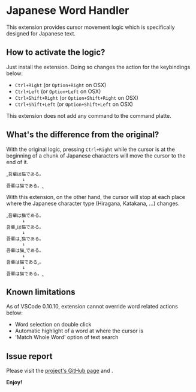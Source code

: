 # Japanese Word Handler

This extension provides cursor movement logic which is specifically designed
for Japanese text.

## How to activate the logic?

Just install the extension. Doing so changes the action for the keybindings
below:

* `Ctrl+Right` (or `Option+Right` on OSX)
* `Ctrl+Left` (or `Option+Left` on OSX)
* `Ctrl+Shift+Right` (or `Option+Shift+Right` on OSX)
* `Ctrl+Shift+Left` (or `Option+Shift+Left` on OSX)

This extension does not add any command to the command platte.

## What's the difference from the original?

With the original logic, pressing `Ctrl+Right` while the cursor is at the
beginning of a chunk of Japanese characters will move the cursor to the end of
it.

    ‸吾輩は猫である。
          ↓
    吾輩は猫である。‸

With this extension, on the other hand, the cursor will stop at each place where the Japanese character type (Hiragana, Katakana, ...) changes. 

    ‸吾輩は猫である。
          ↓
    吾輩‸は猫である。
          ↓
    吾輩は‸猫である。
          ↓
    吾輩は猫‸である。
          ↓
    吾輩は猫である‸。
          ↓
    吾輩は猫である。‸

## Known limitations

As of VSCode 0.10.10, extension cannot override word related actions below:

* Word selection on double click
* Automatic highlight of a word at where the cursor is
* 'Match Whole Word' option of text search

## Issue report

Please visit the [project's GitHub page](https://github.com/sgryjp/japanese-word-handler) and .


**Enjoy!**
